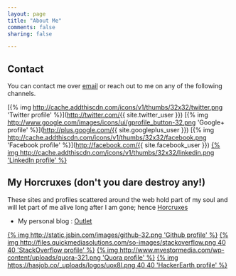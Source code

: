 ```yaml
---
layout: page
title: "About Me"
comments: false
sharing: false

---
```


## Contact

You can contact me over [email](mailto:rajatkhanduja13@gmail.com) or reach 
out to me on any of the following channels.


[{% img http://cache.addthiscdn.com/icons/v1/thumbs/32x32/twitter.png 'Twitter profile' %}](http://twitter.com/{{ site.twitter_user }})
[{% img http://www.google.com/images/icons/ui/gprofile_button-32.png 'Google+ profile' %}](http://plus.google.com/{{ site.googleplus_user }})
[{% img http://cache.addthiscdn.com/icons/v1/thumbs/32x32/facebook.png 'Facebook profile' %}](http://facebook.com/{{ site.facebook_user }})
[{% img http://cache.addthiscdn.com/icons/v1/thumbs/32x32/linkedin.png 'LinkedIn profile' %}](http://in.linkedin.com/in/rajatkhanduja)

## My Horcruxes (don't you dare destroy any!) ##

These sites and profiles scattered around the web hold part of my soul and will let part of me alive long after I am gone; hence [Horcruxes](http://harrypotter.wikia.com/wiki/Horcrux)

- My personal blog : [Outlet](http://blog.rajatkhanduja.com)

[{% img http://static.jsbin.com/images/github-32.png 'Github profile' %}](http://github.com/rajatkhanduja)
[{% img http://files.quickmediasolutions.com/so-images/stackoverflow.png 40 40 'StackOverflow profile' %}](http://stackoverflow.com/users/277923/rajatkhanduja)
[{% img http://www.mvestormedia.com/wp-content/uploads/quora-321.png 'Quora profile' %}](https://www.quora.com/Rajat-Khanduja)
[{% img https://hasjob.co/_uploads/logos/uox8l.png 40 40 'HackerEarth profile' %}](http://www.hackerearth.com/users/rajatkhanduja13/)
